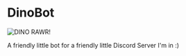 # DinoBot

![DINO RAWR!](https://repository-images.githubusercontent.com/343701024/118b1780-7af0-11eb-8807-cd481d90685c)

A friendly little bot for a friendly little Discord Server I'm in :)
